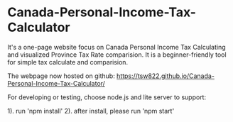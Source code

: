 # Canada-Personal-Income-Tax-Calculator
It's a one-page website focus on Canada Personal Income Tax Calculating and visualized Province Tax Rate comparision. It is a beginner-friendly tool for simple tax calculate and comparision.


The webpage now hosted on github: https://tsw822.github.io/Canada-Personal-Income-Tax-Calculator/

For developing or testing, choose node.js and lite server to support:

1). run 'npm install'
2). after install, please run 'npm start'
